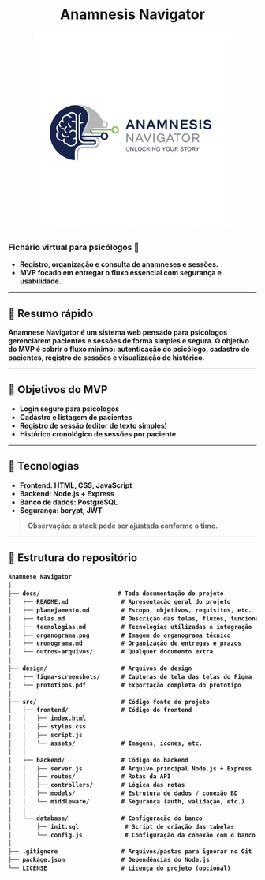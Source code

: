 <div align="center">
  <b><h1>Anamnesis Navigator</h1><b>
  <img src="../src/frontend/assets/logo.png" alt="Logo do Projeto" width="400">
</div>

### Fichário virtual para psicólogos 🧠
- Registro, organização e consulta de anamneses e sessões. 
- MVP focado em entregar o fluxo essencial com segurança e usabilidade.

---

## 🚀 Resumo rápido
Anamnese Navigator é um sistema web pensado para psicólogos gerenciarem pacientes e sessões de forma simples e segura. O objetivo do MVP é cobrir o fluxo mínimo: autenticação do psicólogo, cadastro de pacientes, registro de sessões e visualização do histórico.

---

## 🎯 Objetivos do MVP
- Login seguro para psicólogos  
- Cadastro e listagem de pacientes  
- Registro de sessão (editor de texto simples)  
- Histórico cronológico de sessões por paciente

---

## 🧰 Tecnologias 
- **Frontend:** HTML, CSS, JavaScript  
- **Backend:** Node.js + Express  
- **Banco de dados:** PostgreSQL  
- **Segurança:** bcrypt, JWT   

> Observação: a stack pode ser ajustada conforme o time.

---

## 📁 Estrutura do repositório 
```txt
Anamnese Navigator
│
├── docs/                      # Toda documentação do projeto
│   ├── README.md               # Apresentação geral do projeto
│   ├── planejamento.md         # Escopo, objetivos, requisitos, etc.
│   ├── telas.md                # Descrição das telas, fluxos, funcionalidades
│   ├── tecnologias.md          # Tecnologias utilizadas e integração
│   ├── organograma.png         # Imagem do organograma técnico
│   ├── cronograma.md           # Organização de entregas e prazos
│   └── outros-arquivos/        # Qualquer documento extra
│
├── design/                     # Arquivos de design
│   ├── figma-screenshots/      # Capturas de tela das telas do Figma
│   └── prototipos.pdf          # Exportação completa do protótipo
│
├── src/                        # Código fonte do projeto
│   ├── frontend/               # Código do frontend
│   │   ├── index.html
│   │   ├── styles.css
│   │   ├── script.js
│   │   └── assets/             # Imagens, ícones, etc.
│   │
│   ├── backend/                # Código do backend
│   │   ├── server.js           # Arquivo principal Node.js + Express
│   │   ├── routes/             # Rotas da API
│   │   ├── controllers/        # Lógica das rotas
│   │   ├── models/             # Estrutura de dados / conexão BD
│   │   └── middleware/         # Segurança (auth, validação, etc.)
│   │
│   └── database/               # Configuração do banco
│       ├── init.sql             # Script de criação das tabelas
│       └── config.js            # Configuração da conexão com o banco
│
├── .gitignore                  # Arquivos/pastas para ignorar no Git
├── package.json                # Dependências do Node.js
└── LICENSE                     # Licença do projeto (opcional)
```

